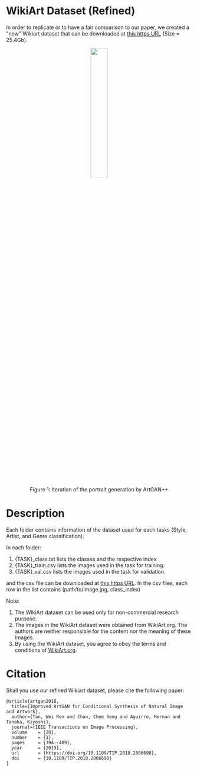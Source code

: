 # WikiArt Dataset (Refined)

In order to replicate or to have a fair comparison to our paper, we created a "new" Wikiart dataset that can be downloaded at [this https URL](https://drive.google.com/file/d/1U6NOx1nwiQL3njfnJbIbgkPy8qeIe7_B/view?usp=sharing) (Size = 25.4Gb). 

<p align="center"> <img src="port.gif" width="30%"> </p>
<p align="center"> Figure 1: Iteration of the portrait generation by ArtGAN++</p>


# Description
Each folder contains information of the dataset used for each tasks (Style, Artist, and Genre classification).

In each folder:

1. {TASK}_class.txt lists the classes and the respective index
2. {TASK}_train.csv lists the images used in the task for training.
3. {TASK}_val.csv lists the images used in the task for validation.

and the csv file can be downloaded at [this https URL](https://drive.google.com/file/d/1uug57zp13wJDwb2nuHOQfR2Odr0hh1a8/view?usp=sharing). In the csv files, each row in the list contains (path/to/image.jpg, class_index)

Note:
1. The WikiArt dataset can be used only for non-commercial research purpose.
2. The images in the WikiArt dataset were obtained from WikiArt.org. The authors are neither responsible for the content nor the meaning of these images.
3. By using the WikiArt dataset, you agree to obey the terms and conditions of [WikiArt.org](https://www.wikiart.org/en/terms-of-use).

# Citation
Shall you use our refined Wikiart dataset, please cite the following paper:

```
@article{artgan2018,
  title={Improved ArtGAN for Conditional Synthesis of Natural Image and Artwork},
  author={Tan, Wei Ren and Chan, Chee Seng and Aguirre, Hernan and Tanaka, Kiyoshi},
  journal={IEEE Transactions on Image Processing},
  volume    = {28},
  number    = {1},
  pages     = {394--409},
  year      = {2019},
  url       = {https://doi.org/10.1109/TIP.2018.2866698},
  doi       = {10.1109/TIP.2018.2866698}
}
```
